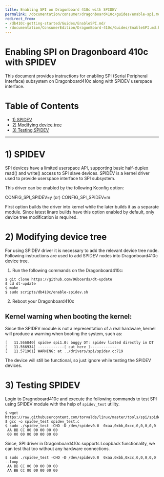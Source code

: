 ```yaml
---
title: Enabling SPI on Dragonboard 410c with SPIDEV
permalink: /documentation/consumer/dragonboard410c/guides/enable-spi.md.html
redirect_from:
- /db410c-getting-started/Guides/EnableSPI.md/
- /documentation/ConsumerEdition/DragonBoard-410c/Guides/EnableSPI.md.html
---
```


# Enabling SPI on Dragonboard 410c with SPIDEV

This document provides instructions for enabling SPI (Serial Peripheral Interface)
subsystem on Dragonboard410c along with SPIDEV userspace interface.

# Table of Contents

- [1) SPIDEV](#1-spidev)
- [2) Modifying device tree](#2-modifying-device-tree)
- [3) Testing SPIDEV](#3-testing-spidev)

 ***

# 1) SPIDEV

SPI devices have a limited userspace API, supporting basic half-duplex
read() and write() access to SPI slave devices. SPIDEV is a kernel driver
used to provide userspace interface to SPI subsystem.

This driver can be enabled by the following Kconfig option:

CONFIG_SPI_SPIDEV=y (or)
CONFIG_SPI_SPIDEV=m

First option builds the driver into kernel while the later builds it as
a separate module. Since latest linaro builds have this option enabled
by default, only device tree modification is required.

# 2) Modifying device tree

For using SPIDEV driver it is necessary to add the relevant device tree node.
Following instructions are used to add SPIDEV nodes into Dragonboard410c
device tree.

1. Run the following commands on the Dragonboard410c:

```shell
$ git clone https://github.com/96boards/dt-update
$ cd dt-update
$ make
$ sudo scripts/db410c/enable-spidev.sh
```

2. Reboot your Dragonboard410c

## Kernel warning when booting the kernel:

Since the SPIDEV module is not a representation of a real hardware,
kernel will produce a warning when booting the system, such as:

```shell
[   11.566840] spidev spi1.0: buggy DT: spidev listed directly in DT
[   11.566934] ------------[ cut here ]------------
[   11.571901] WARNING: at ../drivers/spi/spidev.c:719
```

The device will still be functional, so just ignore while testing the
SPIDEV devices.

# 3) Testing SPIDEV

Login to Dragnoboard410c and execute the following commands to test
SPI using SPIDEV module with the help of `spidev_test` utility.

```shell
$ wget https://raw.githubusercontent.com/torvalds/linux/master/tools/spi/spidev_test.c
$ gcc -o spidev_test spidev_test.c
$ sudo ./spidev_test -CHO -D /dev/spidev0.0  0xaa,0xbb,0xcc,0,0,0,0,0
 AA BB CC 00 00 00 00 00
 00 00 00 00 00 00 00 00
```

Since, SPI driver in Dragonboard410c supports Loopback functionality, we can
test that too without any hardware connections.

```shell
$ sudo ./spidev_test -CHO -D /dev/spidev0.0  0xaa,0xbb,0xcc,0,0,0,0,0 --loop
 AA BB CC 00 00 00 00 00
 AA BB CC 00 00 00 00 00
```
